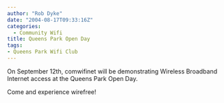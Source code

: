 ```yaml
---
author: "Rob Dyke"
date: "2004-08-17T09:33:16Z"
categories:
  - Community Wifi
title: Queens Park Open Day
tags:
- Queens Park Wifi Club
---
```

On September 12th, comwifinet will be demonstrating Wireless Broadband Internet access at the Queens Park Open Day.

Come and experience wirefree!
